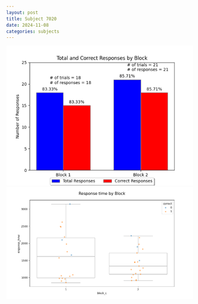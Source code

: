 ```yaml
---
layout: post
title: Subject 7020
date: 2024-11-08
categories: subjects
---
```


![](data/7020/run-28/7020_ATS_responses.png)
![](data/7020/run-28/7020_ATS_rt.png)
